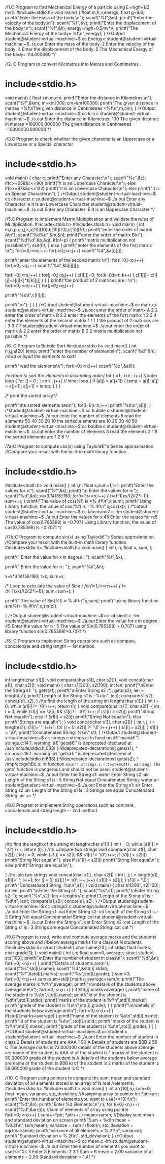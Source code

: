 //1.C Program to find Mechanical Energy of a particle using E=mgh+1/2
mv2.
#include<stdio.h>
void main()
{
 float m,h,v,energy;
 float g=9.8;
 printf("Enter the mass of the body:\n");
 scanf("%f",&m);
 printf("Enter the velocity of the body:\n");
 scanf("%f",&v);
 printf("Enter the displacement of the body:\n");
 scanf("%f",&h);
 energy=m*g*h+0.5*m*v*v;
 printf("The Mechanical Energy of the body= %f\n",energy);
}
/*Output
student@student-virtual-machine:~$ cc Energy.c
student@student-virtual-machine:~$ ./a.out
Enter the mass of the body:
2
Enter the velocity of the body:
4
Enter the displacement of the body:
5
The Mechanical Energy of the body= 114.000000
*/


//2. C Program to convert Kilometres into Metres and Centimetres .
# include<stdio.h>
void main()
{
 float km,m,cm;
 printf("Enter the distance in Kilometres:\n");
 scanf("%f",&km);
 m=km*1000;
 cm=km*100000;
 printf("The given distance in metres =%f\nThe given distance in
Centimetres =%f\n",m,cm);
}
/*Output
student@student-virtual-machine:~$ cc kilo.c
student@student-virtual-machine:~$ ./a.out
Enter the distance in Kilometres:
100
The given distance in metres =100000.000000
The given distance in Centimetres =10000000.000000
*/


//3.C Program to check whether the given character is an Uppercase or a
Lowercase or a Special character
# include<stdio.h>
void main()
{
 char c;
 printf("Enter any Character:\n");
 scanf("%c",&c);
 if(c>=65&&c<=90)
 printf("It is an Uppercase Character\n");
 else if(c>=97&&c<=122)
 printf("It is an Lowercase Character\n");
 else
 printf("It is an Special Character\n");
}
/*Output
student@student-virtual-machine:~$ cc character.c
student@student-virtual-machine:~$ ./a.out
Enter any Character:
e
It is an Lowercase Character
student@student-virtual-machine:~$ ./a.out
Enter any Character:
E
It is an Uppercase Character
*/


//5.C Program to implement Matrix Multiplication and validate the rules
of Multiplication.
#include<stdio.h>
#include<stdlib.h>
void main()
{
 int m,n,p,q,i,j,k,a[10][10],b[10][10],c[10][10];
 printf("enter the order of matrix A\n");
 scanf("%d%d",&m,&n);
 printf("enter the order of matrix B\n");
 scanf("%d%d",&p,&q);
 if(n!=p)
 {
 printf("matrix multiplication not possible\n");
 exit(0);
 }
else
{
 printf("enter the elements of the first matrix \n");
 for(i=0;i<m;i++)
 for(j=0;j<n;j++)
 scanf("%d",&a[i][j]);

printf("enter the elements of the second matrix \n");
 for(i=0;i<p;i++)
 for(j=0;j<q;j++)
 scanf("%d",&b[i][j]);

for(i=0;i<m;i++)
{
 for(j=0;j<q;j++)
 {
 c[i][j]=0;
 for(k=0;k<n;k++)
 {
 c[i][j]= c[i][j]+a[i][k]*b[k][j];
 }
 }
}
printf("the product of 2 matrices are : \n");
for(i=0;i<m;i++)
{
 for(j=0;j<q;j++)

 printf("%d\t",c[i][j]);

printf("\n");
}
}
}
/*Output
student@student-virtual-machine:~$ cc matrix.c
student@student-virtual-machine:~$ ./a.out
enter the order of matrix A
2 2
enter the order of matrix B
2 2
enter the elements of the first matrix
1 2 3 4
enter the elements of the second matrix
1 1 1 1
the product of 2 matrices are :
3 3
7 7
student@student-virtual-machine:~$ ./a.out
enter the order of matrix A
2 2
enter the order of matrix B
3 2
matrix multiplication not possible
*/


//6. C Program to Bubble Sort
#include<stdio.h>
void main()
{
 int n,i,j,a[20],temp;
 printf("enter the number of elements\n");
 scanf("%d",&n);
 /*read or input the elements to sort*/

 printf("read the elements\n");
 for(i=0;i<n;i++)
 scanf("%d",&a[i]);

 /*method to sort the elements in ascending order*/
 for (i=1 ; i<n ; i++) //outer loop
 {
 for (j = 0 ; j <n-i ; j++) // inner loop
 { if (a[j] > a[j+1])
 { temp = a[j];
 a[j] = a[j+1];
 a[j+1] = temp;
 }
 }
 }

 /* print the sorted array*/

 printf("the sorted elements are\n");
 for(i=0;i<n;i++)
 printf("%d\n",a[i]);
}
/*student@student-virtual-machine:~$ cc bubble.c
student@student-virtual-machine:~$ ./a.out
enter the number of elements
5
read the elements
50 40 30 20 10
the sorted elements are
10
20
30
40
50
student@student-virtual-machine:~$ cc bubble.c
student@student-virtual-machine:~$ ./a.out
enter the number of elements
3
read the elements
2 1 8
the sorted elements are
1
2
8
*/


/7a)C Program to compute cos(x) using Taylorâ€™s Series approximation.
//Compare your result with the built-in math library function.
# include<stdio.h>
#include<math.h>
void main()
{
 int i,n;
 float x,sum=1,t=1;
 printf("Enter the values for x:");
 scanf("%f",&x);
 printf("\n Enter the values for n:");
 scanf("%d",&n);
 x=x*3.14159/180;
 for(i=1;i<=n;i++)
 {
 t=t*(-1)*x*x/(2*i*(2*i-1));
 sum+=t;
 }
 printf("The value of cos(%f) is =%.4f\n",x,sum);
 printf("Using Library function, the value of cos(%f) is
=%.4f\n",x,cos(x));
}
/*output
student@student-virtual-machine:~$ cc labcosine2.c -lm
student@student-virtual-machine:~$ ./a.out
Enter the values for x:45
Enter the values for n:5
The value of cos(0.785398) is =0.7071
Using Library function, the value of cos(0.785398) is =0.7071
*/


//7b)C Program to compute sin(x) using Taylorâ€™s Series approximation.
//Compare your result with the built-in math library function.
#include<stdio.h>
#include<math.h>
void main()
{
 int i, n;
 float x, sum, t;


 printf(" Enter the value for x in degree : ");
 scanf("%f",&x);

 printf(" Enter the value for n : ");
 scanf("%d",&n);

 x=x*3.14159/180;
 t=x;
 sum=x;

 /* Loop to calculate the value of Sine */
 for(i=1;i<=n;i++)
 {
 t=(t*(-1)*x*x)/(2*i*(2*i+1));
 sum=sum+t;
 }

 printf(" The value of Sin(%f) = %.4f\n",x,sum);
 printf("using library function sin(%f)=%.4f\n",x,sin(x));


}
/*Output
student@student-virtual-machine:~$ cc labsine2.c -lm
student@student-virtual-machine:~$ ./a.out
Enter the value for x in degree : 45
Enter the value for n : 5
The value of Sin(0.785398) = 0.7071
using library function sin(0.785398)=0.7071
*/



//8. C Program to implement String operations such as compare,
concatenate and string length -- 1st method.
# include<stdio.h>
int length(char s1[]);
void compare(char s1[], char s2[]);
void concat(char s1[], char s2[]);
void main()
{
 char s1[200], s2[100];
 int len;
 printf("\nEnter the String s1: ");
 gets(s1);
 printf("\nEnter String s2 :");
 gets(s2);
len = length(s1);
printf("Length of the String s1 is : %d\n", len);
compare(s1,s2);
concat(s1, s2);
}
//to find the length of the string
int length(char s1[])
{
 int i = 0;
 while (s1[i] != '\0')
 i++;
 return (i);
}
void compare(char s1[], char s2[])
{
 int i = 0;
 while (s1[i] == s2[i] && s1[i] != '\0')
 i++;
 if (s1[i] > s2[i])
 printf("String Not equal\n");
 else if (s1[i] < s2[i])
 printf("String Not equal\n");
 else
 printf("Strings are equal\n");
}
void concat(char s1[], char s2[])
{
 int i, j;
 i = length(s1);
 s1[i]=' ';
 i=i+1;
 for (j = 0; s2[j] != '\0';i++,j++)
 {
 s1[i] = s2[j];
 }
 s1[i] = '\0';
 printf("Concatenated String: %s\n",s1);
}
/*Output
student@student-virtual-machine:~$ cc strings.c
strings.c: In function â€˜mainâ€™:
strings.c:14:1: warning: â€˜getsâ€™ is deprecated (declared at
/usr/include/stdio.h:638) [-Wdeprecated-declarations]
gets(s1);
^
strings.c:16:1: warning: â€˜getsâ€™ is deprecated (declared at
/usr/include/stdio.h:638) [-Wdeprecated-declarations]
gets(s2);
^
/tmp/ccxgvhDc.o: In function `main':
strings.c:(.text+0x34): warning: the `gets' function is dangerous and
should not be used.
student@student-virtual-machine:~$ ./a.out
Enter the String s1: water
Enter String s2 :air
Length of the String s1 is : 5
String Not equal
Concatenated String: water air
student@student-virtual-machine:~$ ./a.out
Enter the String s1: air
Enter String s2 :air
Length of the String s1 is : 3
Strings are equal
Concatenated String: air air
*/


//8.C Program to implement String operations such as compare, concatenate
and string length -- 2nd method
# include<stdio.h>
//to find the length of the string
int length(char s1[])
{
int i = 0;
while (s1[i] != '\0')
i++;
return (i);
}
//to campare two strings
void compare(char s1[], char s2[])
{
 int i = 0;
 while (s1[i] == s2[i] && s1[i] != '\0')
 i++;
 if (s1[i] > s2[i])
 printf("String Not equal\n");
 else if (s1[i] < s2[i])
 printf("String Not equal\n");
 else
 printf("Strings are equal\n");

}
//to join two strings
void concat(char s1[], char s2[])
{
int i, j;
i = length(s1);
 s1[i]=' ';
 i=i+1;
for (j = 0; s2[j] != '\0';i++,j++) {
s1[i] = s2[j];
}
s1[i] = '\0';
printf("Concatenated String: %s\n",s1);
}
void main()
{
 char s1[200], s2[100];
 int len;
 printf("\nEnter the String s1: ");
 scanf("%s",s1);
 printf("\nEnter String s2 :");
 scanf("%s",s2);
 len = length(s1);
 printf("Length of the String s1 is : %d\n", len);
 compare(s1,s2);
 concat(s1, s2);
}
/*Output
student@student-virtual-machine:~$ cc strings2.c
student@student-virtual-machine:~$ ./a.out
Enter the String s1: cat
Enter String s2 :rat
Length of the String s1 is : 3
String Not equal
Concatenated String: cat rat
student@student-virtual-machine:~$ ./a.out
Enter the String s1: cat
Enter String s2 :cat
Length of the String s1 is : 3
Strings are equal
Concatenated String: cat cat
*/


//9.C Program to read, write and compute average marks and the students
scoring above and
//below average marks for a class of N students.
#include<stdio.h>
struct student
{
char name[20];
int stdid;
float marks;
char grade[1];
};
void main()
{
int i,n;
float sum=0, average;
struct student std[100];
printf("\nEnter the number of student in class\n");
scanf("%d",&n);
for(i=0;i<n;i++)
{
 printf("Details of students are\n");
 scanf("%s",std[i].name);
 scanf("%d",&std[i].stdid);
 scanf("%f",&std[i].marks);
 scanf("%s",std[i].grade);
}
sum=0;
for(i=0;i<n;i++)
 sum=sum+std[i].marks;
average=sum/n;
printf("The average marks is %f\n",average);
printf("\n\ndetails of the students above average are\n");
for(i=0;i<n;i++)
{
 if(std[i].marks>average)
 {
 printf("name of the student is %s\n",std[i].name);
 printf("id of the student is %d\n",std[i].stdid);
 printf("marks of the student is %f\n",std[i].marks);
 printf("grade of the student is %s\n",std[i].grade);
 }
}
printf("\n\ndetails of the students below average are\n");
for(i=0;i<n;i++)
{
 if(std[i].marks<average)
 {
 printf("name of the student is %s\n",std[i].name);
 printf("id of the student is %d\n",std[i].stdid);
 printf("marks of the student is %f\n",std[i].marks);
 printf("grade of the student is %s\n",std[i].grade);
 }
}
}
/*OUtput
student@student-virtual-machine:~$ cc student.c
student@student-virtual-machine:~$ ./a.out
Enter the number of student in class
2
Details of students are
AAA 1 90 A
Details of students are
BBB 2 56 C
The average marks is 73.000000
details of the students above average are
name of the student is AAA
id of the student is 1
marks of the student is 90.000000
grade of the student is A
details of the students below average are
name of the student is BBB
id of the student is 2
marks of the student is 56.000000
grade of the student is C
*/


//10. C Program using pointers to compute the sum, mean and standard
deviation of all elements stored in an array of N real //elements.
#include<stdio.h>
#include<math.h>
void main()
{
 int arr[10],n,i,sum=0;
 float mean, variance, std_deviation;
//Assigning array to pointer
 int *ptr=arr;
 printf("Enter the number of elements you want to use(<=10):\n");
 scanf("%d",&n);
 printf("Enter %d Elements:\n",n);
 for (i=0;i<n;i++)
 scanf("%d",&arr[i]);
//sum of elements of array using pointer
 for(i=0;i<n;i++)
 {
 sum+=*ptr;
 *ptr++;
 }
 mean=sum/n;
//Display sum,mean and standard deviation on screen
 printf("Sum = %d\n mean = %0.2f\n",sum,mean);
 variance = sum / (float)n;
 std_deviation = sqrt(variance);
 printf("variance of all elements = %.2f\n", variance);
 printf("Standard deviation = %.2f\n", std_deviation);
}
/*Output
student@student-virtual-machine:~$ cc mean.c -lm
student@student-virtual-machine:~$ ./a.out
Enter the number of elements you want to use(<=10):
3
Enter 3 Elements:
2 3 1
Sum = 6
mean = 2.00
variance of all elements = 2.00
Standard deviation = 1.41
*/
